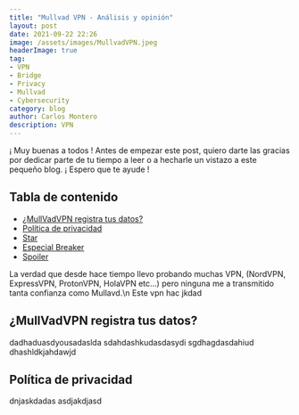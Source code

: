 ```yaml
---
title: "Mullvad VPN - Análisis y opinión"
layout: post
date: 2021-09-22 22:26
image: /assets/images/MullvadVPN.jpeg
headerImage: true
tag:
- VPN
- Bridge
- Privacy
- Mullvad
- Cybersecurity
category: blog
author: Carlos Montero
description: VPN
---
```


¡ Muy buenas a todos ! Antes de empezar este post, quiero darte las gracias por dedicar parte de tu tiempo a leer o a hecharle un vistazo a este pequeño blog. ¡ Espero que te ayude !
## Tabla de contenido 
- [¿MullVadVPN registra tus datos?](#mullvad-vpn-registra-tus-datos)
- [Política de privacidad](#politica-de-privacidad)
- [Star](#star)
- [Especial Breaker](#especial-breaker)
- [Spoiler](#spoiler)

La verdad que desde hace tiempo llevo probando muchas VPN, (NordVPN, ExpressVPN, ProtonVPN, HolaVPN etc...) pero ninguna me a transmitido tanta confianza como Mullavd.\n
Este vpn hac jkdad

## ¿MullVadVPN registra tus datos?
dadhaduasdyousadaslda
sdahdashkudasdasydi
sgdhagdasdahiud
dhashldkjahdawjd




## Política de privacidad
dnjaskdadas
asdjakdjasd
